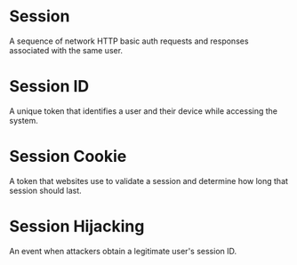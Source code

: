 # Session
A sequence of network HTTP basic auth requests and responses associated with the same user.

# Session ID
A unique token that identifies a user and their device while accessing the system.

# Session Cookie
A token that websites use to validate a session and determine how long that session should last.

# Session Hijacking
An event when attackers obtain a legitimate user's session ID.
